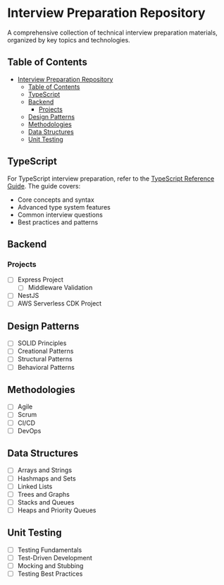 # Interview Preparation Repository

A comprehensive collection of technical interview preparation materials, organized by key topics and technologies.

## Table of Contents
- [Interview Preparation Repository](#interview-preparation-repository)
  - [Table of Contents](#table-of-contents)
  - [TypeScript](#typescript)
  - [Backend](#backend)
    - [Projects](#projects)
  - [Design Patterns](#design-patterns)
  - [Methodologies](#methodologies)
  - [Data Structures](#data-structures)
  - [Unit Testing](#unit-testing)

## TypeScript

For TypeScript interview preparation, refer to the [TypeScript Reference Guide](typescript/README.md). The guide covers:

- Core concepts and syntax
- Advanced type system features
- Common interview questions
- Best practices and patterns

## Backend

### Projects
- [ ] Express Project
  - [ ] Middleware Validation
- [ ] NestJS
- [ ] AWS Serverless CDK Project

## Design Patterns

- [ ] SOLID Principles
- [ ] Creational Patterns
- [ ] Structural Patterns
- [ ] Behavioral Patterns

## Methodologies

- [ ] Agile
- [ ] Scrum
- [ ] CI/CD
- [ ] DevOps

## Data Structures

- [ ] Arrays and Strings
- [ ] Hashmaps and Sets
- [ ] Linked Lists
- [ ] Trees and Graphs
- [ ] Stacks and Queues
- [ ] Heaps and Priority Queues

## Unit Testing

- [ ] Testing Fundamentals
- [ ] Test-Driven Development
- [ ] Mocking and Stubbing
- [ ] Testing Best Practices